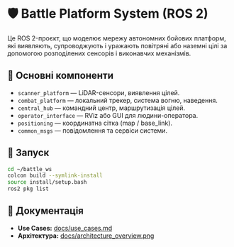 # 🛡 Battle Platform System (ROS 2)

Це ROS 2-проєкт, що моделює мережу автономних бойових платформ, які виявляють, супроводжують і уражають повітряні або наземні цілі за допомогою розподілених сенсорів і виконавчих механізмів.

## 🧩 Основні компоненти

- `scanner_platform` — LiDAR-сенсори, виявлення цілей.
- `combat_platform` — локальний трекер, система вогню, наведення.
- `central_hub` — командний центр, маршрутизація цілей.
- `operator_interface` — RViz або GUI для людини-оператора.
- `positioning` — координатна сітка (map / base_link).
- `common_msgs` — повідомлення та сервіси системи.

## 🚀 Запуск

```bash
cd ~/battle_ws
colcon build --symlink-install
source install/setup.bash
ros2 pkg list
```
## 📄 Документація

- **Use Cases:** [docs/use_cases.md](docs/use_cases.md)
- **Архітектура:** [docs/architecture_overview.png](docs/architecture_overview.png)
